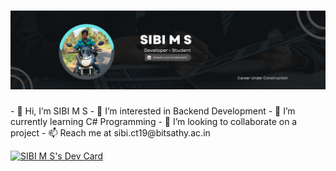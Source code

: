 <h1 align="center">
 <img src="https://github.com/sibims/sibims/blob/main/assets/SIBI%20M%20S.png" Banner/>
</h1>
- 👋 Hi, I’m SIBI M S
- 👀 I’m interested in Backend Development
- 🌱 I’m currently learning C# Programming
- 💞️ I’m looking to collaborate on a project
- 📫 Reach me at sibi.ct19@bitsathy.ac.in

<a href="https://app.daily.dev/sibims07"><img src="https://api.daily.dev/devcards/25caebcaa432457ab35a2c3fff3e727a.png?r=qmj" width="250" alt="SIBI M S's Dev Card"/></a>

<!---
sibims/sibims is a ✨ special ✨ repository because its `README.md` (this file) appears on your GitHub profile.
You can click the Preview link to take a look at your changes.
--->
